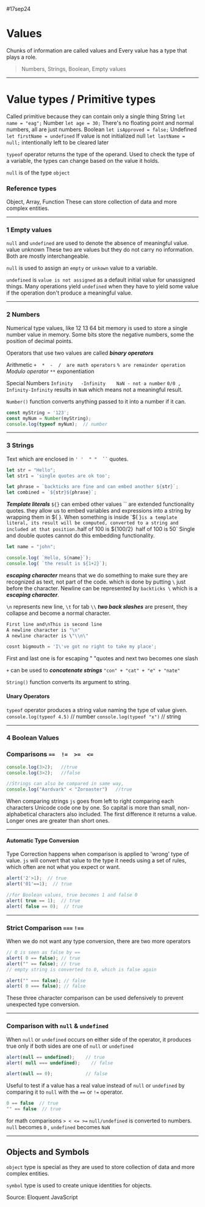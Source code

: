 #17sep24 

# Values

Chunks of information are called values and Every value has a type that plays a role.
> Numbers, Strings, Boolean, Empty values
___

# Value types / Primitive types 

Called primitive because they can contain only a single thing
String           `let name = "eag";`
Number  `let age = 30;` There's no floating point and normal numbers, all are just numbers.
Boolean        `let isApproved = false;`
Undefined     `let firstName = undefined`   If value is not initialized
null                `let lastName = null;`    intentionally left to be cleared later 

`typeof` operator returns the type of the operand. Used to check the type of a variable,
the types can change based on the value it holds.

`null` is of the type `object`

### Reference types
Object, Array, Function
These can store collection of data and more complex entities.

___

### 1 Empty values

`null`  and  `undefined`  are used to denote the absence of meaningful value. value unknown
These two are values but they do not carry no information. Both are mostly interchangeable.

`null` is used to assign an `empty` or `unkown` value to a variable.

`undefined` is `value is not assigned` as a default initial value for unassigned things.
Many operations yield `undefined` when they have to yield some value if the operation don't produce a meaningful value. 

___

### 2 Numbers

Numerical type values, like 12 13
64 bit memory is used to store a single number value in memory.
Some bits store the negative numbers, some the position of decimal points.

Operators that use two values are called ***binary operators***

Arithmetic
`+  *  -  /  are math operators`
`% are remainder operation` *Modulo operator*
`**` exponentiation

Special Numbers
`Infinity   -Infinity    NaN - not a number`
`0/0 ,  Infinity-Infinity` results in `NaN` which means not a meaningful result.

`Number()` function converts anything passed to it into a number if it can.
```js
const myString = '123';
const myNum = Number(myString);
console.log(typeof myNum);  // number
```

____
### 3 Strings

Text which are enclosed in ` ' '  " "  `` ` quotes.
```js
let str = "Hello";
let str1 = 'single quotes are ok too';

let phrase = `backticks are fine and can embed another ${str}`;
let combined = `${str}${phrase}`;
```

***Template literals*** `${}`  can embed other values
\`\` are extended functionality quotes. they allow us to embed variables and expressions into a string by wrapping them in ${ }.
When something is inside `${ }` is a template literal, its result will be computed, converted to a string and included at that position.
`half of 100 is ${100/2}`
`half of 100 is 50`
Single and double quotes cannot do this embedding functionality.

```js
let name = "john";

console.log( `Hello, ${name}`);
console.log( `the result is ${1+2}`);
```


***escaping character*** means that we do something to make sure they are recognized as text, not part of the code. which is done by putting `\` just before the character. 
Newline can be represented by `backticks \` which is a ***escaping character***.

`\n` represents new line,  `\t` for tab
`\\` ***two back slashes*** are present, they collapse and become a normal character.

```js
First line and\nThis is second line
A newline character is "\n"
A newline character is \"\\n\"

cosnt bigmouth = 'I\'ve got no right to take my place';
```

First and last one is for escaping " "quotes and next two becomes one slash

`+` can be used to ***concatenate strings***
`"con" + "cat" + "e" + "nate"`

`String()` function converts its argument to string.
#### Unary Operators
`typeof` operator produces a string value naming the type of value given.
`console.log(typeof 4.5)`      // number
`console.log(typeof "x")`      // string

___

### 4 Boolean Values

### Comparisons `==  !=  >=  <= `

```js
console.log(3>2);   //true
console.log(3>2);   //false

//Strings can also be compared in same way, 
console.log("Aardvark" < "Zoroaster")   //true
```
When comparing strings `js` goes from left to right comparing each characters Unicode code one by one. So capital is more than small, non-alphabetical characters also included.
The first difference it returns a value. Longer ones are greater than short ones.

_____

#### Automatic Type Conversion

Type Correction happens when comparison is applied to 'wrong' type of value. 
`js` will convert that value to the type it needs using a set of rules, which often are not what you expect or want.
```js
alert('2'>1);  // true
alert('01'==1);  // true

//for Boolean values, true becomes 1 and false 0
alert( true == 1);  // true
alert( false == 0);  // true
```

____

### Strict Comparison  `===`   `!==`

When we do not want any type conversion, there are two more operators
```js
// 0 is seen as false by ==
alert( 0 == false); // true
alert("" == false); // true
// empty string is converted to 0, which is false again

alert("" === false); // false
alert( 0 === false); // false
```
These three character comparison can be used defensively to prevent unexpected type conversion.

___

### Comparison with `null` & `undefined`

When `null` or `undefined` occurs on either side of the operator, it produces true only if both sides are one of `null` or `undefined`
```js
alert(null == undefined);    // true
alert( null === undefined);    // false

alert(null == 0);            // false
```

Useful to test if a value has a real value instead of `null` or `undefined` by comparing it to `null` with the `==` or `!=` operator.
```js
0 == false  // true
"" == false  // true
```

for math comparisons `> < <= >=` `null/undefined` is converted to numbers.
`null` becomes `0`  , `undefined` becomes `NaN`





___

## Objects and Symbols

`object` type is special as they are used to store collection of data and more complex entities.

`symbol` type is used to create unique identities for objects.



Source: Eloquent JavaScript


